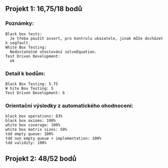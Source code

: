 ## Projekt 1: 16,75/18 bodů</br>
 ### Poznámky:</br>
    Black box tests:
      Je třeba použít assert, pro kontrolu ukazatele, jinak může docházet k segfault.
    White Box Testing:
      Nedostatečné otestování solveEquation.
    Test Driven Development:
      ok
 ### Detail k bodům:</br>
    Black Box Testing: 5.75
    W hite Box Testing: 5
    Test Driven Development: 6
 ### Orientační výsledky z automatického ohodnocení:</br>
    black box operations: 83%
    black box axioms: 100%
    white box coverage: 100%
    white box matrix sizes: 50%
    tdd empty queue: 100%
    tdd non empty queue + implementation: 100%
    tdd validity: 100%
## Projekt 2: 48/52 bodů</br>
